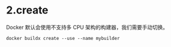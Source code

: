# 2.create

Docker 默认会使用不支持多 CPU 架构的构建器，我们需要手动切换。

```shell
docker buildx create --use --name mybuilder
```
